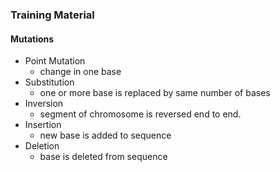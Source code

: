 ### Training Material
#### Mutations
- Point Mutation
	- change in one base
- Substitution
	- one or more base is replaced by same number of bases
- Inversion
	- segment of chromosome is reversed end to end.
- Insertion
	- new base is added to sequence
- Deletion
	- base is deleted from sequence